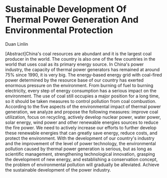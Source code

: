 # Sustainable Development Of Thermal Power Generation And Environmental Protection  

Duan Linlin

[Abstract]China's coal resources are abundant and it is the largest coal producer in the world. The country is also one of the few countries in the world that uses coal as its primary energy source. In China's power industry, the capacity of thermal power generators has remained at around 75% since 1990, it is very big. The energy-based energy grid with coal-fired power determined by the resource base of our country has exerted enormous pressure on the environment. From burning of fuel to burning electricity, every step of energy consumption has a serious impact on the environment. The use of coal still occupies a major position for a long time, so it should be taken measures to control pollution from coal combustion. According to the five aspects of the environmental impact of thermal power generation, we analyze and propose the following measures: improve coal utilization, focus on recycling, actively develop nuclear power, water power, solar energy, wind power and other renewable energies sources to reduce the fire power. We need to actively increase our efforts to further develop these renewable energies that can greatly save energy, reduce costs, and protect the environment. With the development of our country's industry and the improvement of the level of power technology, the environmental pollution caused by thermal power generation is serious, but as long as scientific management, strengthening technological innovation, grasping the development of new energy, and establishing a conservation concept, the problem of environmental pollution will gradually be alleviated. Achieve the sustainable development of the power industry.
